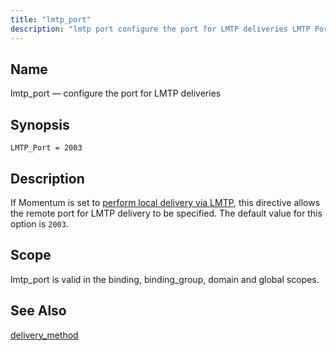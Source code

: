 ```yaml
---
title: "lmtp_port"
description: "lmtp port configure the port for LMTP deliveries LMTP Port 2003 If Momentum is set to perform local delivery via LMTP this directive allows the remote port for LMTP delivery to be specified The default value for this option is 2003 lmtp port is valid in the binding binding group..."
---
```


<a name="conf.ref.lmtp_port"></a> 
## Name

lmtp_port — configure the port for LMTP deliveries

## Synopsis

`LMTP_Port = 2003`

<a name="idp9967664"></a> 
## Description

If Momentum is set to [perform local delivery via LMTP](/momentum/3/3-reference/3-reference-conf-ref-delivery-method), this directive allows the remote port for LMTP delivery to be specified. The default value for this option is `2003`.

<a name="idp9970592"></a> 
## Scope

lmtp_port is valid in the binding, binding_group, domain and global scopes.

<a name="idp9972272"></a> 
## See Also

[delivery_method](/momentum/3/3-reference/3-reference-conf-ref-delivery-method)